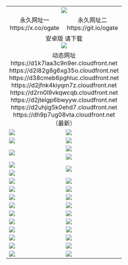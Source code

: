 ﻿<table>
  <tr></tr>
  <tr><td colspan=2 align=center><img src="https://dh9p7ug08vta.cloudfront.net/Up/oGate.jpg" /></td></tr>
  <tr>
    <td align=center>永久网址一<br/>https://x.co/ogate</td>
    <td align=center>永久网址二<br/>https://git.io/ogate</td>
  </tr>
  <tr>
    <td colspan=2 align=center>安卓版 请下载<br/><a href="https://dh9p7ug08vta.cloudfront.net/Up/0oGate.apk"><img src="https://dh9p7ug08vta.cloudfront.net/Up/0WMAZ.jpg" /></a></td>
  </tr>
  <tr><td colspan=2 align=center>动态网址
<br>https://d1k7laa3c9n9er.cloudfront.net
<br>https://d2l82g8g6xg35o.cloudfront.net
<br>https://d38cmeb6pghluc.cloudfront.net
<br>https://d2jfnk4kiyqm7z.cloudfront.net
<br>https://d2rn0l9vkqwcqb.cloudfront.net
<br>https://d2jtelgp6bwyyw.cloudfront.net
<br>https://d2uhjig5k0ehd7.cloudfront.net
<br>https://dh9p7ug08vta.cloudfront.net
    <br/>（最新）</td>
  </tr>
  <tr>
    <td><a href="https://dh9p7ug08vta.cloudfront.net/oNote.aspx?id=oGate&from=github" target="_blank"><img src="https://dh9p7ug08vta.cloudfront.net/Up/0WCYY.jpg" /></a></td>
    <td><a href="https://dh9p7ug08vta.cloudfront.net/oNote.aspx?id=oNote&from=github" target="_blank"><img src="https://dh9p7ug08vta.cloudfront.net/Up/0WZTT.jpg" /></a></td>
  </tr>
  <tr>
    <td><a href="https://dh9p7ug08vta.cloudfront.net/ogDY.aspx?from=github" target="_blank"><img src="https://dh9p7ug08vta.cloudfront.net/Up/DY.jpg"/></a></td>
    <td><a href="https://dh9p7ug08vta.cloudfront.net/ogST.aspx?from=github" target="_blank"><img src="https://dh9p7ug08vta.cloudfront.net/Up/ST.jpg"/></a></td>
  </tr>
  <tr>
    <td rowspan=2><a href="https://dh9p7ug08vta.cloudfront.net/ogUP.aspx?name=WJ.mp4&from=github" target="_blank"><img src="https://dh9p7ug08vta.cloudfront.net/Up/WJ.jpg" /></a></td>
    <td><a href="https://dh9p7ug08vta.cloudfront.net/ogUP.aspx?name=DKC.mp4&count=17&from=github" target="_blank"><img src="https://dh9p7ug08vta.cloudfront.net/Up/DKC.jpg" /></a></td> 
  </tr>
  <tr>
    <td><a href="https://dh9p7ug08vta.cloudfront.net/ogUP.aspx?name=LRWS.mp4&count=6B:14,5A:10,5B:35,4A:14,4B:19,3A:10,3B:26,2A:16,2B:21,1A:23,1B:29&from=github" target="_blank"><img src="https://dh9p7ug08vta.cloudfront.net/Up/LRWS.jpg" /></a></td>
  </tr>
  <tr>
    <td><a href="https://dh9p7ug08vta.cloudfront.net/ogUP.aspx?name=JQR.mp4&count=2&from=github" target="_blank"><img src="https://dh9p7ug08vta.cloudfront.net/Up/JQR.jpg" /></a></td>   
    <td rowspan=2><a href="https://dh9p7ug08vta.cloudfront.net/ogUP.aspx?name=JP.mp4&count=9&from=github" target="_blank"><img src="https://dh9p7ug08vta.cloudfront.net/Up/JP.jpg" /></td>
  </tr>
  <tr>
    <td><a href="https://dh9p7ug08vta.cloudfront.net/ogUP.aspx?name=ZSJ.mp4&count=16&from=github" target="_blank"><img src="https://dh9p7ug08vta.cloudfront.net/Up/ZSJ.jpg" /></a></td>
  </tr>
  <tr>
    <td><a href="https://dh9p7ug08vta.cloudfront.net/ogUP.aspx?name=SSZJ.mp4&count=7&current=2&from=github" target="_blank"><img src="https://dh9p7ug08vta.cloudfront.net/Up/SSZJ.jpg" /></a></td>
    <td><a href="https://dh9p7ug08vta.cloudfront.net/ogUP.aspx?name=WH.mp4&from=github" target="_blank"><img src="https://dh9p7ug08vta.cloudfront.net/Up/WH.jpg" /></a></td>
  </tr>
  <tr>
    <td><a href="https://dh9p7ug08vta.cloudfront.net/ogUP.aspx?name=DWHM.mp4&from=github" target="_blank"><img src="https://dh9p7ug08vta.cloudfront.net/Up/DWHM.jpg" /></a></td>
    <td><a href="https://dh9p7ug08vta.cloudfront.net/ogUP.aspx?name=XTFY.mp4&count=24&from=github" target="_blank"><img src="https://dh9p7ug08vta.cloudfront.net/Up/XTFY.jpg" /></a></td>
  </tr>
  <tr>
    <td><a href="https://dh9p7ug08vta.cloudfront.net/ogUP.aspx?name=4SQQ.mp4&count=06:7,05:20&current=06:7&from=github" target="_blank"><img src="https://dh9p7ug08vta.cloudfront.net/Up/4SQQ0.jpg" /></a></td>
    <td><a href="https://dh9p7ug08vta.cloudfront.net/ogUP.aspx?name=4SHQ.mp4&count=06:6,05:29&current=06:6&from=github" target="_blank"><img src="https://dh9p7ug08vta.cloudfront.net/Up/4SHQ0.jpg" /></a></td>
  </tr>
  <tr>
    <td><a href="https://dh9p7ug08vta.cloudfront.net/ogUP.aspx?name=4SZG.mp4&count=06:8,05:22,04:22&current=06:7&from=github" target="_blank"><img src="https://dh9p7ug08vta.cloudfront.net/Up/4SZG0.jpg" /></a></td>
    <td><a href="https://dh9p7ug08vta.cloudfront.net/ogUP.aspx?name=4SDJ.mp4&count=06:8,05:48,04:52&current=06:7&from=github" target="_blank"><img src="https://dh9p7ug08vta.cloudfront.net/Up/4SDJ0.jpg" /></a></td>
  </tr>
  <tr>
    <td><a href="https://dh9p7ug08vta.cloudfront.net/onUP.aspx?name=https://x.co/dtw99&from=github" target="_blank"><img src="https://dh9p7ug08vta.cloudfront.net/Up/0DTW.jpg"/></a></td>
    <td><a href="https://dh9p7ug08vta.cloudfront.net/onUP.aspx?name=https://d2tyo2h9ydw5hf.cloudfront.net/acenter/&from=github" target="_blank"><img src="https://dh9p7ug08vta.cloudfront.net/Up/0TDW.jpg" /></a></td>
  </tr>
  <tr>
    <td><a href="https://dh9p7ug08vta.cloudfront.net/onUP.aspx?name=https://d3qz7yth5i2rae.cloudfront.net/gb/nsc413.htm&from=github" target="_blank"><img src="https://dh9p7ug08vta.cloudfront.net/Up/0DJY.jpg" /></a></td>
    <td><a href="https://dh9p7ug08vta.cloudfront.net/onUP.aspx?name=https://dgyo0jey7vwa5.cloudfront.net/xtr/gb/prog204.html&from=github" target="_blank"><img src="https://dh9p7ug08vta.cloudfront.net/Up/0XTR.jpg" /></a></td>
  </tr>
  <tr>
    <td><a href="https://dh9p7ug08vta.cloudfront.net/onUP.aspx?name=https://d7203y8eitivv.cloudfront.net&from=github" target="_blank"><img src="https://dh9p7ug08vta.cloudfront.net/Up/0MHW.jpg" /></a></td>
    <td><a href="https://dh9p7ug08vta.cloudfront.net/onUP.aspx?name=https://d38z1xzg5vtneh.cloudfront.net&from=github" target="_blank"><img src="https://dh9p7ug08vta.cloudfront.net/Up/0ZJW.jpg" /></a></td>
  </tr>
  <tr>
    <td><a href="https://dh9p7ug08vta.cloudfront.net/ogUP.aspx?name=FG.zip&from=github" target="_blank"><img src="https://dh9p7ug08vta.cloudfront.net/Up/FG.jpg" /></a></td>
    <td><a href="https://dh9p7ug08vta.cloudfront.net/ogUP.aspx?name=FGA.apk&from=github" target="_blank"><img src="https://dh9p7ug08vta.cloudfront.net/Up/FGA.jpg" /></a></td>
  </tr>
  <tr>
    <td><a href="https://dh9p7ug08vta.cloudfront.net/ogUP.aspx?name=U.zip&from=github" target="_blank"><img src="https://dh9p7ug08vta.cloudfront.net/Up/U.jpg" /></a></td>
    <td><a href="https://dh9p7ug08vta.cloudfront.net/ogUP.aspx?name=UA.apk&from=github" target="_blank"><img src="https://dh9p7ug08vta.cloudfront.net/Up/UA.jpg" /></a></td>
  </tr>
  <tr>
    <td><a href="https://dh9p7ug08vta.cloudfront.net/ogUP.aspx?name=0iPPOTV.zip&from=github" target="_blank"><img src="https://dh9p7ug08vta.cloudfront.net/Up/0iPPOTV.jpg" /></a></td>
    <td><a href="https://dh9p7ug08vta.cloudfront.net/ogUP.aspx?name=0iNTD.apk&from=github" target="_blank"><img src="https://dh9p7ug08vta.cloudfront.net/Up/0iNTD.jpg" /></a></td>
  </tr>
</table>
